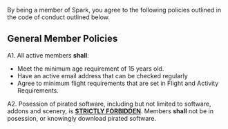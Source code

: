 By being a member of Spark, you agree to the following policies outlined in the code of conduct outlined below.

## General Member Policies

A1. All active members **shall**:

- Meet the minimum age requirement of 15 years old.
- Have an active email address that can be checked regularly
- Agree to minimum flight requirements that are set in Flight and Activity Requirements.

A2. Posession of pirated software, including but not limited to software, addons and scenery, is **<u>STRICTLY FORBIDDEN</u>**. Members **shall** not be in
posession, or knowingly download pirated software.